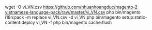 wget -O vi_VN.csv https://github.com/nhuanhoangduc/magento-2-vietnamese-language-pack/raw/master/vi_VN.csv
php bin/magento i18n:pack -m replace vi_VN.csv -d vi_VN
php bin/magento setup:static-content:deploy vi_VN -f
php bin/magento cache:flush
